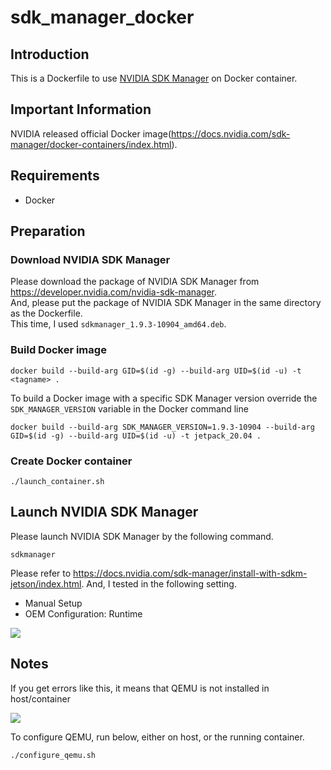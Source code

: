 # sdk_manager_docker

## Introduction

This is a Dockerfile to use [NVIDIA SDK Manager](https://docs.nvidia.com/sdk-manager/) on Docker container.

## Important Information

NVIDIA released official Docker image(<https://docs.nvidia.com/sdk-manager/docker-containers/index.html>).

## Requirements

* Docker

## Preparation

### Download NVIDIA SDK Manager

Please download the package of NVIDIA SDK Manager from <https://developer.nvidia.com/nvidia-sdk-manager>.  
And, please put the package of NVIDIA SDK Manager in the same directory as the Dockerfile.  
This time, I used `sdkmanager_1.9.3-10904_amd64.deb`.

### Build Docker image

```
docker build --build-arg GID=$(id -g) --build-arg UID=$(id -u) -t <tagname> .
```

To build a Docker image with a specific SDK Manager version override the ``SDK_MANAGER_VERSION`` variable in the Docker command line

```
docker build --build-arg SDK_MANAGER_VERSION=1.9.3-10904 --build-arg GID=$(id -g) --build-arg UID=$(id -u) -t jetpack_20.04 .
```

### Create Docker container

```
./launch_container.sh
```

## Launch NVIDIA SDK Manager

Please launch NVIDIA SDK Manager by the following command.

```
sdkmanager
```

Please refer to <https://docs.nvidia.com/sdk-manager/install-with-sdkm-jetson/index.html>.
And, I tested in the following setting.

* Manual Setup
* OEM Configuration: Runtime

![](image/jetson-os-flash-setting.png)

## Notes

If you get errors like this, it means that QEMU is not installed in host/container

![](image/filesystem-error.png)

To configure QEMU, run below, either on host, or the running container.

```shell
./configure_qemu.sh
```
